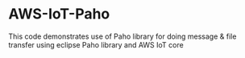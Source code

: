 # AWS-IoT-Paho
This code demonstrates use of Paho library for doing message &amp; file transfer using eclipse Paho library and AWS IoT core
